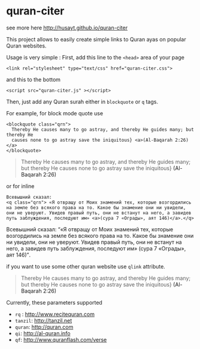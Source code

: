 # quran-citer
see more here http://husayt.github.io/quran-citer

This project allows to easily create simple links to Quran ayas on popular Quran websites.

Usage is very simple :
First, add this line to the `<head>` area  of your page 
```
<link rel="stylesheet" type="text/css" href="quran-citer.css">
```
and this to the bottom 
```
<script src="quran-citer.js" ></script>
```

Then, just add any Quran surah either in `blockquote` or `q` tags.

For example, for block mode quote use
```
<blockquote class="qrn">
  Thereby He causes many to go astray, and thereby He guides many; but thereby He
  causes none to go astray save the iniquitous} <a>(Al-Baqarah 2:26)</a>
</blockquote>
```

<blockquote class="qrn">
  Thereby He causes many to go astray, and thereby He guides many; but thereby He
  causes none to go astray save the iniquitous} <a>(Al-Baqarah 2:26)</a>
</blockquote>

or for inline

```
Всевышний сказал:
<q class="qrn"> «Я отвращу от Моих знамений тех, которые возгордились на земле без всякого права на то. Какое бы знамение они ни увидели, они не уверуют. Увидев правый путь, они не встанут на него, а завидев путь заблуждения, последуют им» <a>(сура 7 «Ограды», аят 146)</a>.</q>
```
 Всевышний сказал: <q class="qrn">«Я отвращу от Моих знамений тех, которые возгордились на земле без всякого права на то. Какое бы знамение они ни увидели, они не уверуют. Увидев правый путь, они не встанут на него, а завидев путь заблуждения, последуют им» <a>(сура 7 «Ограды», аят 146)</a></q>.


if you want to use some other quran website use `qlink` attribute.


<blockquote class="qrn" qlink="tanzil">
  Thereby He causes many to go astray, and thereby He guides many; but thereby He
  causes none to go astray save the iniquitous} <a>(Al-Baqarah 2:26)</a>
</blockquote>

Currently, these parameters supported

* `rq` : http://www.recitequran.com
* `tanzil`: http://tanzil.net
* `quran`: http://quran.com
* `qi`: http://al-quran.info
* `qf`: http://www.quranflash.com/verse
